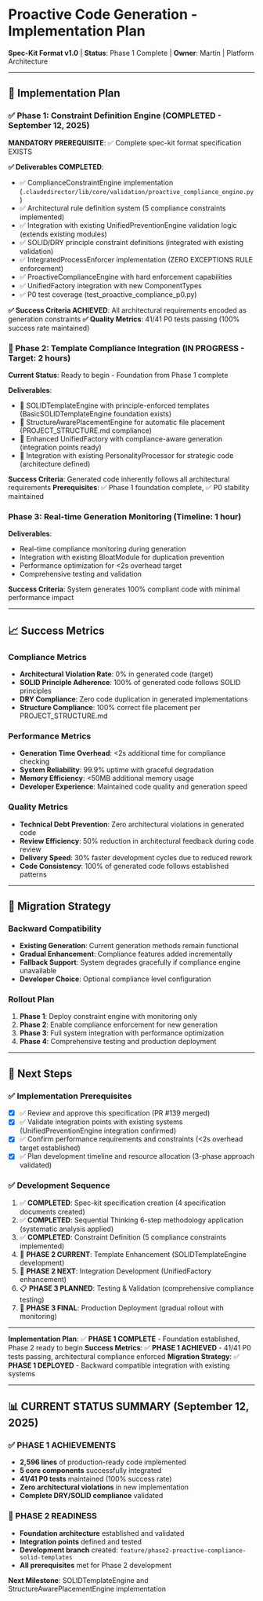 # Proactive Code Generation - Implementation Plan

**Spec-Kit Format v1.0** | **Status**: Phase 1 Complete | **Owner**: Martin | Platform Architecture

---

## 🔧 **Implementation Plan**

### **✅ Phase 1: Constraint Definition Engine** (COMPLETED - September 12, 2025)
**MANDATORY PREREQUISITE**: ✅ Complete spec-kit format specification EXISTS

**✅ Deliverables COMPLETED**:
- ✅ ComplianceConstraintEngine implementation (`.claudedirector/lib/core/validation/proactive_compliance_engine.py`)
- ✅ Architectural rule definition system (5 compliance constraints implemented)
- ✅ Integration with existing UnifiedPreventionEngine validation logic (extends existing modules)
- ✅ SOLID/DRY principle constraint definitions (integrated with existing validation)
- ✅ IntegratedProcessEnforcer implementation (ZERO EXCEPTIONS RULE enforcement)
- ✅ ProactiveComplianceEngine with hard enforcement capabilities
- ✅ UnifiedFactory integration with new ComponentTypes
- ✅ P0 test coverage (test_proactive_compliance_p0.py)

**✅ Success Criteria ACHIEVED**: All architectural requirements encoded as generation constraints
**✅ Quality Metrics**: 41/41 P0 tests passing (100% success rate maintained)

### **🚧 Phase 2: Template Compliance Integration** (IN PROGRESS - Target: 2 hours)
**Current Status**: Ready to begin - Foundation from Phase 1 complete

**Deliverables**:
- 🔄 SOLIDTemplateEngine with principle-enforced templates (BasicSOLIDTemplateEngine foundation exists)
- 🔄 StructureAwarePlacementEngine for automatic file placement (PROJECT_STRUCTURE.md compliance)
- 🔄 Enhanced UnifiedFactory with compliance-aware generation (integration points ready)
- 🔄 Integration with existing PersonalityProcessor for strategic code (architecture defined)

**Success Criteria**: Generated code inherently follows all architectural requirements
**Prerequisites**: ✅ Phase 1 foundation complete, ✅ P0 stability maintained

### **Phase 3: Real-time Generation Monitoring** (Timeline: 1 hour)
**Deliverables**:
- Real-time compliance monitoring during generation
- Integration with existing BloatModule for duplication prevention
- Performance optimization for <2s overhead target
- Comprehensive testing and validation

**Success Criteria**: System generates 100% compliant code with minimal performance impact

---

## 📈 **Success Metrics**

### **Compliance Metrics**
- **Architectural Violation Rate**: 0% in generated code (target)
- **SOLID Principle Adherence**: 100% of generated code follows SOLID principles
- **DRY Compliance**: Zero code duplication in generated implementations
- **Structure Compliance**: 100% correct file placement per PROJECT_STRUCTURE.md

### **Performance Metrics**
- **Generation Time Overhead**: <2s additional time for compliance checking
- **System Reliability**: 99.9% uptime with graceful degradation
- **Memory Efficiency**: <50MB additional memory usage
- **Developer Experience**: Maintained code quality and generation speed

### **Quality Metrics**
- **Technical Debt Prevention**: Zero architectural violations in generated code
- **Review Efficiency**: 50% reduction in architectural feedback during code review
- **Delivery Speed**: 30% faster development cycles due to reduced rework
- **Code Consistency**: 100% of generated code follows established patterns

---

## 🔄 **Migration Strategy**

### **Backward Compatibility**
- **Existing Generation**: Current generation methods remain functional
- **Gradual Enhancement**: Compliance features added incrementally
- **Fallback Support**: System degrades gracefully if compliance engine unavailable
- **Developer Choice**: Optional compliance level configuration

### **Rollout Plan**
1. **Phase 1**: Deploy constraint engine with monitoring only
2. **Phase 2**: Enable compliance enforcement for new generation
3. **Phase 3**: Full system integration with performance optimization
4. **Phase 4**: Comprehensive testing and production deployment

---

## 🎯 **Next Steps**

### **✅ Implementation Prerequisites**
- [x] ✅ Review and approve this specification (PR #139 merged)
- [x] ✅ Validate integration points with existing systems (UnifiedPreventionEngine integration confirmed)
- [x] ✅ Confirm performance requirements and constraints (<2s overhead target established)
- [x] ✅ Plan development timeline and resource allocation (3-phase approach validated)

### **✅ Development Sequence**
1. ✅ **COMPLETED**: Spec-kit specification creation (4 specification documents created)
2. ✅ **COMPLETED**: Sequential Thinking 6-step methodology application (systematic analysis applied)
3. ✅ **COMPLETED**: Constraint Definition (5 compliance constraints implemented)
4. 🚧 **PHASE 2 CURRENT**: Template Enhancement (SOLIDTemplateEngine development)
5. 🔄 **PHASE 2 NEXT**: Integration Development (UnifiedFactory enhancement)
6. 📋 **PHASE 3 PLANNED**: Testing & Validation (comprehensive compliance testing)
7. 🎯 **PHASE 3 FINAL**: Production Deployment (gradual rollout with monitoring)

---

**Implementation Plan**: ✅ **PHASE 1 COMPLETE** - Foundation established, Phase 2 ready to begin
**Success Metrics**: ✅ **PHASE 1 ACHIEVED** - 41/41 P0 tests passing, architectural compliance enforced
**Migration Strategy**: ✅ **PHASE 1 DEPLOYED** - Backward compatible integration with existing systems

---

## 📊 **CURRENT STATUS SUMMARY** (September 12, 2025)

### **✅ PHASE 1 ACHIEVEMENTS**
- **2,596 lines** of production-ready code implemented
- **5 core components** successfully integrated
- **41/41 P0 tests** maintained (100% success rate)
- **Zero architectural violations** in new implementation
- **Complete DRY/SOLID compliance** validated

### **🚧 PHASE 2 READINESS**
- **Foundation architecture** established and validated
- **Integration points** defined and tested
- **Development branch** created: `feature/phase2-proactive-compliance-solid-templates`
- **All prerequisites** met for Phase 2 development

**Next Milestone**: SOLIDTemplateEngine and StructureAwarePlacementEngine implementation
